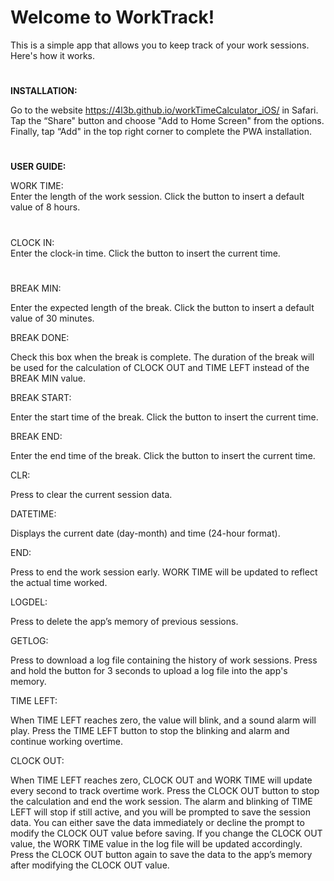 # Welcome to WorkTrack!  
This is a simple app that allows you to keep track of your work sessions. Here's how it works.
#

**INSTALLATION:**

Go to the website https://4l3b.github.io/workTimeCalculator_iOS/ in Safari. Tap the “Share" button and choose "Add to Home Screen" from the options. Finally, tap “Add" in the top right corner to complete the PWA installation.
# 

**USER GUIDE:**

WORK TIME:  
Enter the length of the work session. Click the button to insert a default value of 8 hours.  
# 
CLOCK IN:  
Enter the clock-in time. Click the button to insert the current time.  
#
BREAK MIN:

Enter the expected length of the break. Click the button to insert a default value of 30 minutes.

BREAK DONE:

Check this box when the break is complete. The duration of the break will be used for the calculation of CLOCK OUT and TIME LEFT instead of the BREAK MIN value.

BREAK START:

Enter the start time of the break. Click the button to insert the current time.

BREAK END:

Enter the end time of the break. Click the button to insert the current time.

CLR:

Press to clear the current session data.

DATETIME:

Displays the current date (day-month) and time (24-hour format).

END:

Press to end the work session early. WORK TIME will be updated to reflect the actual time worked.

LOGDEL:

Press to delete the app’s memory of previous sessions.

GETLOG:

Press to download a log file containing the history of work sessions. Press and hold the button for 3 seconds to upload a log file into the app's memory.

TIME LEFT:

When TIME LEFT reaches zero, the value will blink, and a sound alarm will play. Press the TIME LEFT button to stop the blinking and alarm and continue working overtime.

CLOCK OUT:

When TIME LEFT reaches zero, CLOCK OUT and WORK TIME will update every second to track overtime work. Press the CLOCK OUT button to stop the calculation and end the work session. The alarm and blinking of TIME LEFT will stop if still active, and you will be prompted to save the session data. You can either save the data immediately or decline the prompt to modify the CLOCK OUT value before saving. If you change the CLOCK OUT value, the WORK TIME value in the log file will be updated accordingly. Press the CLOCK OUT button again to save the data to the app’s memory after modifying the CLOCK OUT value.
